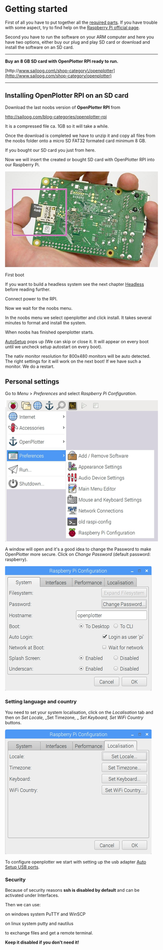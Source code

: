 # Getting started

First of all you have to put together all the [required parts](what_do_you_need.md). If you have trouble with some aspect, try to find help on the [Raspberry Pi official page](https://www.raspberrypi.org/help/).

Second you have to run the software on your ARM computer and here you have two options, either buy our plug and play SD card or download and install the software on an SD card.

---

**Buy an 8 GB SD card with OpenPlotter RPI ready to run.**

[http:\/\/www.sailoog.com\/shop-category\/openplotter](http://www.sailoog.com/shop-category/openplotter)

---

## Installing OpenPlotter RPI on an SD card




Download the last noobs version of **OpenPlotter RPI** from

[http:\/\/sailoog.com\/blog-categories\/openplotter-rpi](http://sailoog.com/blog-categories/openplotter-rpi)

It is a compressed file ca. 1GB so it will take a while.

Once the download is completed we have to unzip it and copy all files from the noobs folder onto a micro SD FAT32 formated card minimum 8 GB.



If you bought our SD card you just from here.


Now we will insert the created or bought SD card with OpenPlotter RPI into our Raspberry Pi.

![](boot1.png)

First boot

If you want to build a headless system see the next chapter [Headless](headless.md) before reading further.

Connect power to the RPI.

Now we wait for the noobs menu.

In the noobs menu we select openplotter and click install. It takes several minutes to format and install the system.

When noobs has finished openplotter starts.

[AutoSetup](/auto-setup-usb-ports.md) pops up (We can skip or close it. It will appear on every boot until we uncheck setup autostart on every boot).

The nativ monitor resolution for 800x480 monitors will be auto detected. The right settings for it will work on the next boot! If we have such a monitor. We do a restart.

## Personal settings


Go to _Menu_ &gt; _Preferences_ and select _Raspberry Pi Configuration_.

![](RPIsetup1.jpg)

A window will open and it's a good idea to change the Password to make OpenPlotter more secure. Click on _Change Password_ \(default password: raspberry\).

![](RPIsetup3.jpg)

### Setting language and country

You need to set your system localisation, click on the _Localisation_ tab and then on _Set Locale_, _Set Timezone, _ _Set Keyboard, Set WiFi Country_ buttons.

![](RPIsetup2.jpg)

To configure openplotter we start with setting up the usb adapter [Auto Setup USB ports](auto-setup-usb-ports.md).

### Security

Because of security reasons **ssh is disabled by default** and can be activated under Interfaces.

Then we can use:

on windows system PuTTY and WinSCP

on linux system putty and nautilus

to exchange files and get a remote terminal.

**Keep it disabled if you don't need it!**